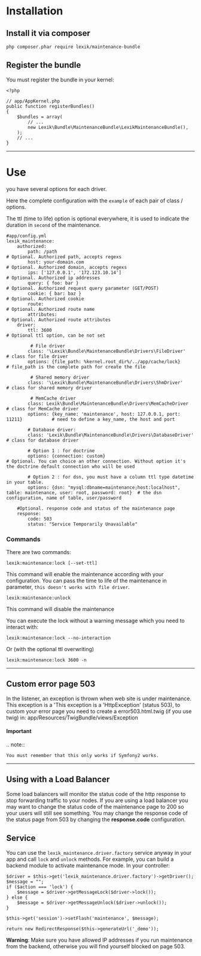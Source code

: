 Installation
============

## Install it via composer

```shell
php composer.phar require lexik/maintenance-bundle
```


## Register the bundle

You must register the bundle in your kernel:

    <?php

    // app/AppKernel.php
    public function registerBundles()
    {
        $bundles = array(
            // ...
            new Lexik\Bundle\MaintenanceBundle\LexikMaintenanceBundle(),
        );
        // ...
    }

-----------------------

Use
===

you have several options for each driver.

Here the complete configuration with the `example` of each pair of class / options.

The ttl (time to life) option is optional everywhere, it is used to indicate the duration in `second` of the maintenance.

    #app/config.yml
    lexik_maintenance:
        authorized:
            path: /path                                                         # Optional. Authorized path, accepts regexs
            host: your-domain.com                                               # Optional. Authorized domain, accepts regexs
            ips: ['127.0.0.1', '172.123.10.14']                                 # Optional. Authorized ip addresses
            query: { foo: bar }                                                 # Optional. Authorized request query parameter (GET/POST)
            cookie: { bar: baz }                                                # Optional. Authorized cookie
            route:                                                              # Optional. Authorized route name
            attributes:                                                         # Optional. Authorized route attributes
        driver:
            ttl: 3600                                                                  # Optional ttl option, can be not set

             # File driver
            class: '\Lexik\Bundle\MaintenanceBundle\Drivers\FileDriver'                # class for file driver
            options: {file_path: %kernel.root_dir%/../app/cache/lock}                  # file_path is the complete path for create the file

             # Shared memory driver
            class: '\Lexik\Bundle\MaintenanceBundle\Drivers\ShmDriver'                 # class for shared memory driver

             # MemCache driver
            class: Lexik\Bundle\MaintenanceBundle\Drivers\MemCacheDriver               # class for MemCache driver
            options: {key_name: 'maintenance', host: 127.0.0.1, port: 11211}           # need to define a key_name, the host and port

            # Database driver:
            class: 'Lexik\Bundle\MaintenanceBundle\Drivers\DatabaseDriver'             # class for database driver

            # Option 1 : for doctrine
            options: {connection: custom}                                            # Optional. You can choice an other connection. Without option it's the doctrine default connection who will be used

            # Option 2 : for dsn, you must have a column ttl type datetime in your table.
            options: {dsn: "mysql:dbname=maintenance;host:localhost", table: maintenance, user: root, password: root}  # the dsn configuration, name of table, user/password

        #Optional. response code and status of the maintenance page
        response:
            code: 503
            status: "Service Temporarily Unavailable"


### Commands

There are two commands:

    lexik:maintenance:lock [--set-ttl]

This command will enable the maintenance according with your configuration. You can pass the time to life of the maintenance in parameter, ``this doesn't works with file driver``.

    lexik:maintenance:unlock

This command will disable the maintenance

You can execute the lock without a warning message which you need to interact with:

    lexik:maintenance:lock --no-interaction

Or (with the optional ttl overwriting)

    lexik:maintenance:lock 3600 -n


---------------------

Custom error page 503
---------------------

In the listener, an exception is thrown when web site is under maintenance. This exception is a 'This exception is a 'HttpException' (status 503), to custom your error page
 you need to create a error503.html.twig (if you use twig) in:
    app/Resources/TwigBundle/views/Exception

#### Important

.. note::

    You must remember that this only works if Symfony2 works.

----------------------

Using with a Load Balancer
---------------------
Some load balancers will monitor the status code
of the http response to stop forwarding traffic
to your nodes.  If you are using a load balancer
you may want to change the status code of the
maintenance page to 200 so your users will still see
something. You may change the response code of the status page from 503 by changing the **response.code** configuration.


Service
--------

You can use the ``lexik_maintenance.driver.factory`` service anyway in your app and call ``lock`` and ``unlock`` methods.
For example, you can build a backend module to activate maintenance mode.
In your controller:

    $driver = $this->get('lexik_maintenance.driver.factory')->getDriver();
    $message = "";
    if ($action === 'lock') {
        $message = $driver->getMessageLock($driver->lock());
    } else {
        $message = $driver->getMessageUnlock($driver->unlock());
    }

    $this->get('session')->setFlash('maintenance', $message);

    return new RedirectResponse($this->generateUrl('_demo'));


**Warning**: Make sure you have allowed IP addresses if you run maintenance from the backend, otherwise you will find yourself blocked on page 503.
